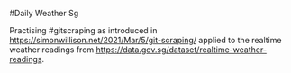 #Daily Weather Sg

Practising #gitscraping as introduced in https://simonwillison.net/2021/Mar/5/git-scraping/ applied to the realtime weather readings from https://data.gov.sg/dataset/realtime-weather-readings.
